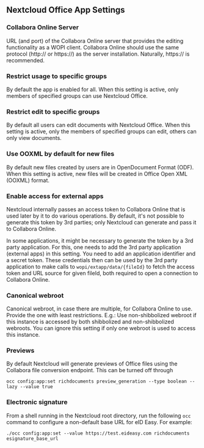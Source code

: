<!--
  - SPDX-FileCopyrightText: 2018 Nextcloud GmbH and Nextcloud contributors
  - SPDX-License-Identifier: AGPL-3.0-or-later
-->
## Nextcloud Office App Settings

### Collabora Online Server
URL (and port) of the Collabora Online server that provides the editing functionality as a WOPI client. Collabora Online should use the same protocol (http:// or https://) as the server installation. Naturally, https:// is recommended.

### Restrict usage to specific groups
By default the app is enabled for all. When this setting is active, only members of specified groups can use Nextcloud Office.

### Restrict edit to specific groups
By default all users can edit documents with Nextcloud Office. When this setting is active, only the members of specified groups can edit, others can only view documents.

### Use OOXML by default for new files
By default new files created by users are in OpenDocument Format (ODF). When this setting is active, new files will be created in Office Open XML (OOXML) format.

### Enable access for external apps
Nextcloud internally passes an access token to Collabora Online that is used later by it to do various operations. By default, it's not possible to generate this token by 3rd parties; only Nextcloud can generate and pass it to Collabora Online.

In some applications, it might be necessary to generate the token by a 3rd party application. For this, one needs to add the 3rd party application (external apps) in this setting. You need to add an application identifier and a secret
token. These credentials then can be used by the 3rd party application to make calls to `wopi/extapp/data/{fileId}` to fetch the access token and URL source for given fileId, both required to open a connection to Collabora Online.

### Canonical webroot
Canonical webroot, in case there are multiple, for Collabora Online to use. Provide the one with least restrictions. E.g.: Use non-shibbolized webroot if this instance is accessed by both shibbolized and non-shibbolized webroots. You can ignore this setting if only one webroot is used to access this instance.

### Previews

By default Nextcloud will generate previews of Office files using the Collabora file conversion endpoint. This can be turned off through

	occ config:app:set richdocuments preview_generation --type boolean --lazy --value true

### Electronic signature
From a shell running in the Nextcloud root directory, run the following `occ`
command to configure a non-default base URL for eID Easy. For example:

	./occ config:app:set --value https://test.eideasy.com richdocuments esignature_base_url
